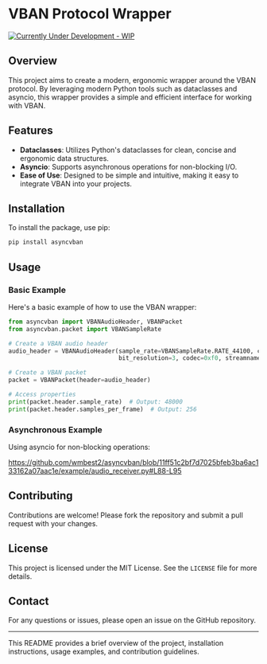 # VBAN Protocol Wrapper

[![Currently Under Development - WIP](https://img.shields.io/badge/Currently_Under_Development-WIP-yellow)](https://)

## Overview

This project aims to create a modern, ergonomic wrapper around the VBAN protocol. By leveraging modern Python tools such as dataclasses and asyncio, this wrapper provides a simple and efficient interface for working with VBAN.

## Features

- **Dataclasses**: Utilizes Python's dataclasses for clean, concise and ergonomic data structures.
- **Asyncio**: Supports asynchronous operations for non-blocking I/O.
- **Ease of Use**: Designed to be simple and intuitive, making it easy to integrate VBAN into your projects.

## Installation

To install the package, use pip:

```sh
pip install asyncvban
```

## Usage

### Basic Example

Here's a basic example of how to use the VBAN wrapper:

```python
from asyncvban import VBANAudioHeader, VBANPacket
from asyncvban.packet import VBANSampleRate

# Create a VBAN audio header
audio_header = VBANAudioHeader(sample_rate=VBANSampleRate.RATE_44100, channels=17, samples_per_frame=3,
                               bit_resolution=3, codec=0xf0, streamname="Channel1")

# Create a VBAN packet
packet = VBANPacket(header=audio_header)

# Access properties
print(packet.header.sample_rate)  # Output: 48000
print(packet.header.samples_per_frame)  # Output: 256
```

### Asynchronous Example

Using asyncio for non-blocking operations:

https://github.com/wmbest2/asyncvban/blob/11ff51c2bf7d7025bfeb3ba6ac133162a07aac1e/example/audio_receiver.py#L88-L95

## Contributing

Contributions are welcome! Please fork the repository and submit a pull request with your changes.

## License

This project is licensed under the MIT License. See the `LICENSE` file for more details.

## Contact

For any questions or issues, please open an issue on the GitHub repository.

---

This README provides a brief overview of the project, installation instructions, usage examples, and contribution guidelines.
